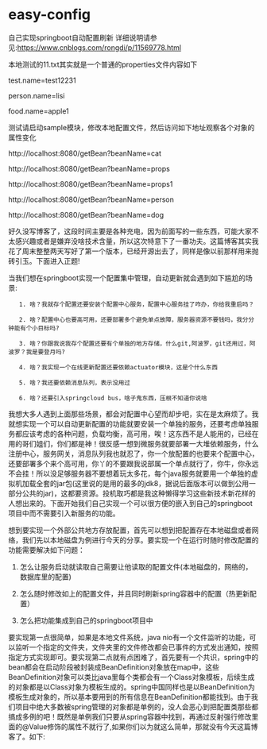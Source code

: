 # easy-config
自己实现springboot自动配置刷新
详细说明请参见:https://www.cnblogs.com/rongdi/p/11569778.html

本地测试的11.txt其实就是一个普通的properties文件内容如下

test.name=test12231

person.name=lisi

food.name=apple1

测试请启动sample模块，修改本地配置文件，然后访问如下地址观察各个对象的属性变化

http://localhost:8080/getBean?beanName=cat

http://localhost:8080/getBean?beanName=props

http://localhost:8080/getBean?beanName=props1

http://localhost:8080/getBean?beanName=person

http://localhost:8080/getBean?beanName=dog


好久没写博客了，这段时间主要是各种充电，因为前面写的一些东西，可能大家不太感兴趣或者是嫌弃没啥技术含量，所以这次特意下了一番功夫。这篇博客其实我花了周末整整两天写好了第一个版本，已经开源出去了，同样是像以前那样用来抛砖引玉。下面进入正题!

当我们想在springboot实现一个配置集中管理，自动更新就会遇到如下尴尬的场景:

       1. 啥？我就存个配置还要安装个配置中心服务，配置中心服务挂了咋办，你给我重启吗？

       2. 啥？配置中心也要高可用，还要部署多个避免单点故障，服务器资源不要钱吗，我分分钟能有个小目标吗?

       3. 啥？你跟我说我存个配置还要有个单独的地方存储，什么git,阿波罗，git还用过，阿波罗？我是要登月吗?

       4. 啥？我实现一个在线更新配置还要依赖actuator模块，这是个什么东西

       5. 啥？我还要依赖消息队列，表示没用过

       6. 啥？还要引入springcloud bus，啥子鬼东西，压根不知道你说啥

我想大多人遇到上面那些场景，都会对配置中心望而却步吧，实在是太麻烦了。我就想实现一个可以自动更新配置的功能就要安装一个单独的服务，还要考虑单独服务都应该考虑的各种问题，负载均衡，高可用，唉！这东西不是人能用的，已经在用的哥们姐们，你们都是神！很反感一想到微服务就要部署一大堆依赖服务，什么注册中心，服务网关，消息队列我也就忍了，你一个放配置的也要来个配置中心，还要部署多个来个高可用，你丫的不要跟我说部属一个单点就行了，你牛，你永远不会挂！所以没足够服务器不要想着玩太多花，每个java服务就要用一个单独的虚拟机加载全套的jar包(这里说的是用的最多的jdk8，据说后面版本可以做到公用一部分公共的jar)，这都要资源。投机取巧都是我这种懒得学习这些新技术新花样的人想出来的。下面开始我们自己实现一个可以很方便的嵌入到自己的springboot项目中而不需要引入新服务的功能。

想到要实现一个外部公共地方存放配置，首先可以想到把配置存在本地磁盘或者网络，我们先以本地磁盘为例进行今天的分享。要实现一个在运行时随时修改配置的功能需要解决如下问题：

1. 怎么让服务启动就读取自己需要让他读取的配置文件(本地磁盘的，网络的，数据库里的配置)

2. 怎么随时修改如上的配置文件，并且同时刷新spring容器中的配置（热更新配置）

3. 怎么把功能集成到自己的springboot项目中

要实现第一点很简单，如果是本地文件系统，java nio有一个文件监听的功能，可以监听一个指定的文件夹，文件夹里的文件修改都会已事件的方式发出通知，按照指定方式实现即可。要实现第二点就有点困难了，首先要有一个共识，spring中的bean都会在启动阶段被封装成BeanDefinition对象放在map中，这些BeanDefinition对象可以类比java里每个类都会有一个Class对象模板，后续生成的对象都是以Class对象为模板生成的。spring中国同样也是以BeanDefinition为模板生成对象的，所以基本要用到的所有信息在BeanDefinition都能找到。由于我们项目中绝大多数被spring管理的对象都是单例的，没人会恶心到把配置类那些都搞成多例的吧！既然是单例我们只要从spring容器中找到，再通过反射强行修改里面的@Value修饰的属性不就行了,如果你们以为就这么简单，那就没有今天这篇博客了。如下: